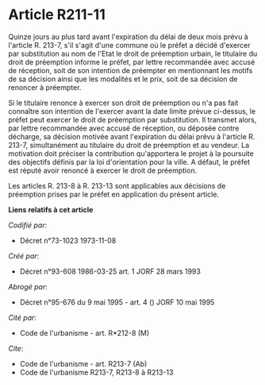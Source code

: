 # Article R211-11

Quinze jours au plus tard avant l'expiration du délai de deux mois prévu à l'article R. 213-7, s'il s'agit d'une commune où
le préfet a décidé d'exercer par substitution au nom de l'Etat le droit de préemption urbain, le titulaire du droit de
préemption informe le préfet, par lettre recommandée avec accusé de réception, soit de son intention de préempter en
mentionnant les motifs de sa décision ainsi que les modalités et le prix, soit de sa décision de renoncer à préempter.

Si le titulaire renonce à exercer son droit de préemption ou n'a pas fait connaître son intention de l'exercer avant la date
limite prévue ci-dessus, le préfet peut exercer le droit de préemption par substitution. Il transmet alors, par lettre
recommandée avec accusé de réception, ou déposée contre décharge, sa décision motivée avant l'expiration du délai prévu à
l'article R. 213-7, simultanément au titulaire du droit de préemption et au vendeur. La motivation doit préciser la
contribution qu'apportera le projet à la poursuite des objectifs définis par la loi d'orientation pour la ville. A défaut, le
préfet est réputé avoir renoncé à exercer le droit de préemption.

Les articles R. 213-8 à R. 213-13 sont applicables aux décisions de préemption prises par le préfet en application du présent
article.

**Liens relatifs à cet article**

_Codifié par_:

  - Décret n°73-1023 1973-11-08

_Créé par_:

  - Décret n°93-608 1986-03-25 art. 1 JORF 28 mars 1993

_Abrogé par_:

  - Décret n°95-676 du 9 mai 1995 - art. 4 () JORF 10 mai 1995

_Cité par_:

  - Code de l'urbanisme - art. R*212-8 (M)

_Cite_:

  - Code de l'urbanisme - art. R213-7 (Ab)
  - Code de l'urbanisme R213-7, R213-8 à R213-13
